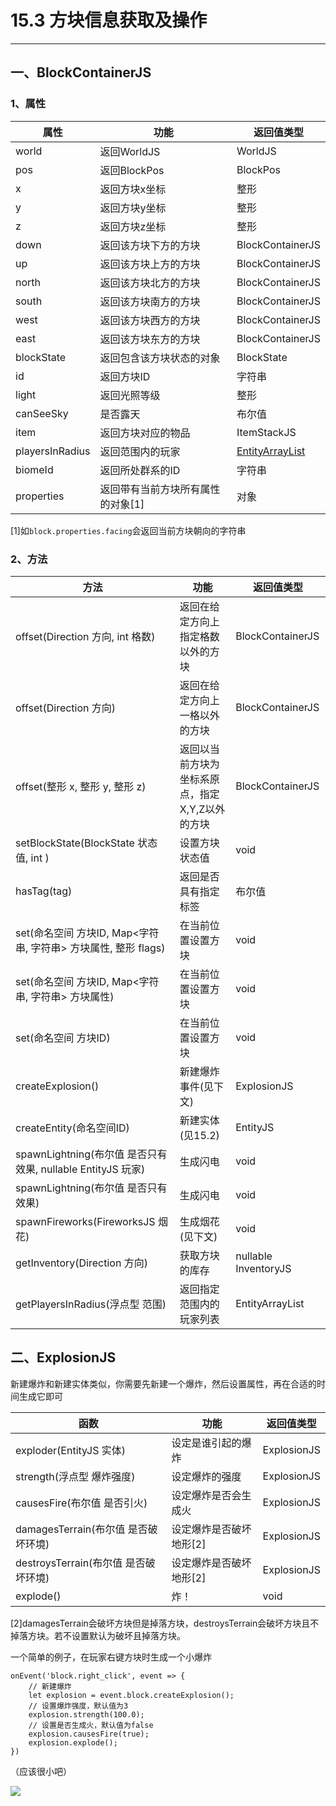 # 15.3 方块信息获取及操作

***

## 一、BlockContainerJS

### 1、属性

| 属性              | 功能                  | 返回值类型                                                              |
| --------------- | ------------------- | ------------------------------------------------------------------ |
| world           | 返回WorldJS           | WorldJS                                                            |
| pos             | 返回BlockPos          | BlockPos                                                           |
| x               | 返回方块x坐标             | 整形                                                                 |
| y               | 返回方块y坐标             | 整形                                                                 |
| z               | 返回方块z坐标             | 整形                                                                 |
| down            | 返回该方块下方的方块          | BlockContainerJS                                                   |
| up              | 返回该方块上方的方块          | BlockContainerJS                                                   |
| north           | 返回该方块北方的方块          | BlockContainerJS                                                   |
| south           | 返回该方块南方的方块          | BlockContainerJS                                                   |
| west            | 返回该方块西方的方块          | BlockContainerJS                                                   |
| east            | 返回该方块东方的方块          | BlockContainerJS                                                   |
| blockState      | 返回包含该方块状态的对象        | BlockState                                                         |
| id              | 返回方块ID              | 字符串                                                                |
| light           | 返回光照等级              | 整形                                                                 |
| canSeeSky       | 是否露天                | 布尔值                                                                |
| item            | 返回方块对应的物品           | ItemStackJS                                                        |
| playersInRadius | 返回范围内的玩家            | [EntityArrayList](https://kubejs.com/wiki/kubejs/EntityArrayList/) |
| biomeId         | 返回所处群系的ID           | 字符串                                                                |
| properties      | 返回带有当前方块所有属性的对象\[1] | 对象                                                                 |

\[1]如`block.properties.facing`会返回当前方块朝向的字符串

### 2、方法

| 方法                                               | 功能                         | 返回值类型                |
| ------------------------------------------------ | -------------------------- | -------------------- |
| offset(Direction 方向, int 格数)                     | 返回在给定方向上指定格数以外的方块          | BlockContainerJS     |
| offset(Direction 方向)                             | 返回在给定方向上一格以外的方块            | BlockContainerJS     |
| offset(整形 x, 整形 y, 整形 z)                         | 返回以当前方块为坐标系原点，指定X,Y,Z以外的方块 | BlockContainerJS     |
| setBlockState(BlockState 状态值, int )              | 设置方块状态值                    | void                 |
| hasTag(tag)                                      | 返回是否具有指定标签                 | 布尔值                  |
| set(命名空间 方块ID, Map<字符串, 字符串> 方块属性, 整形 flags)     | 在当前位置设置方块                  | void                 |
| set(命名空间 方块ID, Map<字符串, 字符串> 方块属性)               | 在当前位置设置方块                  | void                 |
| set(命名空间 方块ID)                                   | 在当前位置设置方块                  | void                 |
| createExplosion()                                | 新建爆炸事件(见下文)                | ExplosionJS          |
| createEntity(命名空间ID)                             | 新建实体(见15.2)                | EntityJS             |
| spawnLightning(布尔值 是否只有效果, nullable EntityJS 玩家) | 生成闪电                       | void                 |
| spawnLightning(布尔值 是否只有效果)                       | 生成闪电                       | void                 |
| spawnFireworks(FireworksJS 烟花)                   | 生成烟花(见下文)                  | void                 |
| getInventory(Direction 方向)                       | 获取方块的库存                    | nullable InventoryJS |
| getPlayersInRadius(浮点型 范围)                       | 返回指定范围内的玩家列表               | EntityArrayList      |

## 二、ExplosionJS

新建爆炸和新建实体类似，你需要先新建一个爆炸，然后设置属性，再在合适的时间生成它即可

| 函数                          | 功能             | 返回值类型       |
| --------------------------- | -------------- | ----------- |
| exploder(EntityJS 实体)       | 设定是谁引起的爆炸      | ExplosionJS |
| strength(浮点型 爆炸强度)          | 设定爆炸的强度        | ExplosionJS |
| causesFire(布尔值 是否引火)        | 设定爆炸是否会生成火     | ExplosionJS |
| damagesTerrain(布尔值 是否破坏环境)  | 设定爆炸是否破坏地形\[2] | ExplosionJS |
| destroysTerrain(布尔值 是否破坏环境) | 设定爆炸是否破坏地形\[2] | ExplosionJS |
| explode()                   | 炸！             | void        |

\[2]damagesTerrain会破坏方块但是掉落方块，destroysTerrain会破坏方块且不掉落方块。若不设置默认为破坏且掉落方块。

一个简单的例子，在玩家右键方块时生成一个小爆炸

```
onEvent('block.right_click', event => {
	// 新建爆炸
	let explosion = event.block.createExplosion();
	// 设置爆炸强度，默认值为3
	explosion.strength(100.0);
	// 设置是否生成火，默认值为false
	explosion.causesFire(true);
	explosion.explode();
})
```

（应该很小吧）

![](https://m1.miaomc.cn/uploads/20220416\_f84d7444ffa57.jpg)
